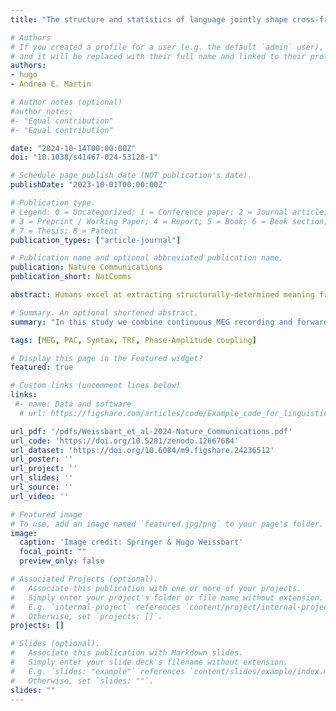 ```yaml
---
title: "The structure and statistics of language jointly shape cross-frequency neural dynamics during spoken language comprehension"

# Authors
# If you created a profile for a user (e.g. the default `admin` user), write the username (folder name) here 
# and it will be replaced with their full name and linked to their profile.
authors:
- hugo
- Andrea E. Martin

# Author notes (optional)
#author_notes:
#- "Equal contribution"
#- "Equal contribution"

date: "2024-10-14T00:00:00Z"
doi: "10.1038/s41467-024-53128-1"

# Schedule page publish date (NOT publication's date).
publishDate: "2023-10-01T00:00:00Z"

# Publication type.
# Legend: 0 = Uncategorized; 1 = Conference paper; 2 = Journal article;
# 3 = Preprint / Working Paper; 4 = Report; 5 = Book; 6 = Book section;
# 7 = Thesis; 8 = Patent
publication_types: ["article-journal"]

# Publication name and optional abbreviated publication name.
publication: Nature Communications
publication_short: NatComms

abstract: Humans excel at extracting structurally-determined meaning from speech despite inherent physical variability. This study explores the brain’s ability to predict and understand spoken language robustly. It investigates the relationship between structural and statistical language knowledge in brain dynamics, focusing on phase and amplitude modulation. Using syntactic features from constituent hierarchies and surface statistics from a transformer model as predictors of forward encoding models, we reconstructed cross-frequency neural dynamics from MEG data during audiobook listening. Our findings challenge a strict separation of linguistic structure and statistics in the brain, with both aiding neural signal reconstruction. Syntactic features have a more temporally spread impact, and both word entropy and the number of closing syntactic constituents are linked to the phase-amplitude coupling of neural dynamics, implying a role in temporal prediction and cortical oscillation alignment during speech processing. Our results indicate that structured and statistical information jointly shape neural dynamics during spoken language comprehension and suggest an integration process via a cross-frequency coupling mechanism.

# Summary. An optional shortened abstract.
summary: "In this study we combine continuous MEG recording and forward modelling (temporal response functions) to measure phase-amplitude coupling evoked by distinct linguistic features in spoken language comprehension. We show that both structural and statistical language knowledge jointly shape neural dynamics."

tags: [MEG, PAC, Syntax, TRF, Phase-Amplitude coupling]

# Display this page in the Featured widget?
featured: true

# Custom links (uncomment lines below)
links:
 #- name: Data and software
  # url: https://figshare.com/articles/code/Example_code_for_linguistic_TRFs_in_delta_band/9034481/3

url_pdf: '/pdfs/Weissbart_et_al-2024-Nature_Communications.pdf'
url_code: 'https://doi.org/10.5281/zenodo.12667684'
url_dataset: 'https://doi.org/10.6084/m9.figshare.24236512'
url_poster: ''
url_project: ''
url_slides: ''
url_source: ''
url_video: ''

# Featured image
# To use, add an image named `featured.jpg/png` to your page's folder. 
image:
  caption: 'Image credit: Springer & Hugo Weissbart'
  focal_point: ""
  preview_only: false

# Associated Projects (optional).
#   Associate this publication with one or more of your projects.
#   Simply enter your project's folder or file name without extension.
#   E.g. `internal-project` references `content/project/internal-project/index.md`.
#   Otherwise, set `projects: []`.
projects: []

# Slides (optional).
#   Associate this publication with Markdown slides.
#   Simply enter your slide deck's filename without extension.
#   E.g. `slides: "example"` references `content/slides/example/index.md`.
#   Otherwise, set `slides: ""`.
slides: ""
---
```


<!-- {{% callout note %}}
Click the *Cite* button above to demo the feature to enable visitors to import publication metadata into their reference management software.
{{% /callout %}}

{{% callout note %}}
Create your slides in Markdown - click the *Slides* button to check out the example.
{{% /callout %}}

Supplementary notes can be added here, including [code, math, and images](https://wowchemy.com/docs/writing-markdown-latex/). -->
